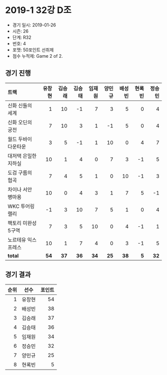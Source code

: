 # 2019-1 32강 D조

- 경기 일시: 2019-01-26
- 시즌: 26
- 단계: R32
- 번호: 4
- 포맷: 50포인트 선취제
- 점수 누적제: Game 2 of 2.





## 경기 진행

| 트랙 | 유창현 | 김승래 | 김승태 | 임재원 | 양민규 | 배성빈 | 현록빈 | 정승민 |
|:---|---:|---:|---:|---:|---:|---:|---:|---:|
| 신화 신들의 세계 | 1 | 10 | -1 | 7 | 3 | 5 | 0 | 4 |
| 신화 오딘의 궁전 | 7 | 10 | 3 | 1 | -1 | 5 | 0 | 4 |
| 월드 두바이 다운타운 | 3 | 5 | -1 | 1 | 10 | 0 | 4 | 7 |
| 대저택 은밀한 지하실 | 10 | 1 | 4 | 0 | 7 | 3 | -1 | 5 |
| 도검 구름의 협곡 | 7 | 4 | 5 | 1 | 0 | 10 | -1 | 3 |
| 차이나 서안 병마용 | 10 | 0 | 4 | 3 | 1 | 7 | 5 | -1 |
| WKC 투어링 랠리 | -1 | 3 | 10 | 7 | 5 | 1 | 0 | 4 |
| 팩토리 미완성 5구역 | 7 | 3 | 5 | 10 | 0 | 4 | -1 | 1 |
| 노르테유 익스프레스 | 10 | 1 | 7 | 4 | 0 | 3 | -1 | 5 |
| __total__ | __54__ | __37__ | __36__ | __34__ | __25__ | __38__ | __5__ | __32__ |




## 경기 결과

| 순위 | 선수 | 포인트 |
|---:|:---:|---:|
| 1 | 유창현 | 54 |
| 2 | 배성빈 | 38 |
| 3 | 김승래 | 37 |
| 4 | 김승태 | 36 |
| 5 | 임재원 | 34 |
| 6 | 정승민 | 32 |
| 7 | 양민규 | 25 |
| 8 | 현록빈 | 5 |

